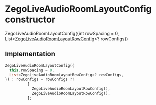 


# ZegoLiveAudioRoomLayoutConfig constructor







ZegoLiveAudioRoomLayoutConfig({int rowSpacing = 0, List&lt;[ZegoLiveAudioRoomLayoutRowConfig](../../zego_uikit_prebuilt_live_audio_room/ZegoLiveAudioRoomLayoutRowConfig-class.md)>? rowConfigs})





## Implementation

```dart
ZegoLiveAudioRoomLayoutConfig({
  this.rowSpacing = 0,
  List<ZegoLiveAudioRoomLayoutRowConfig>? rowConfigs,
}) : rowConfigs = rowConfigs ??
          [
            ZegoLiveAudioRoomLayoutRowConfig(),
            ZegoLiveAudioRoomLayoutRowConfig(),
          ];
```







